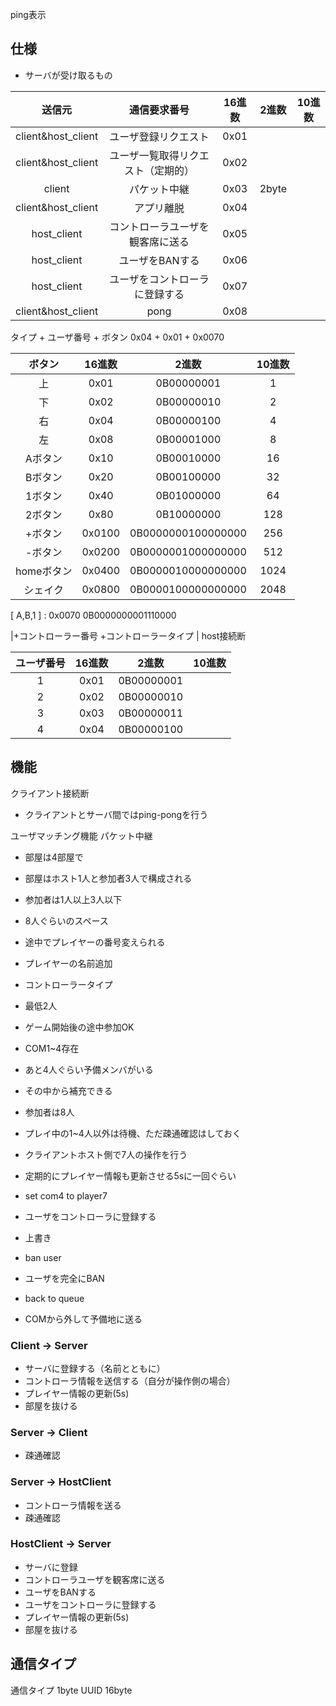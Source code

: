 ping表示

## 仕様

- サーバが受け取るもの

|送信元| 通信要求番号 | 16進数 | 2進数 | 10進数 |
|:---: | :---: | :---: | :---: | :---: |
| client&host_client | ユーザ登録リクエスト | 0x01 |
| client&host_client | ユーザ一覧取得リクエスト（定期的） | 0x02 |
| client | パケット中継 | 0x03 | 2byte
| client&host_client | アプリ離脱 | 0x04 |
| host_client | コントローラユーザを観客席に送る | 0x05
| host_client | ユーザをBANする | 0x06
| host_client | ユーザをコントローラに登録する | 0x07
| client&host_client | pong | 0x08 |

タイプ + ユーザ番号 + ボタン 0x04 + 0x01 + 0x0070

| ボタン | 16進数 | 2進数 | 10進数 |
| :---: | :---: | :---: | :---: |
| 上 |  0x01 | 0B00000001 | 1 |
| 下 | 0x02 | 0B00000010 | 2 |
| 右 | 0x04 | 0B00000100 | 4 |
| 左 | 0x08 | 0B00001000 | 8 |
|Aボタン | 0x10 | 0B00010000 | 16 |
|Bボタン | 0x20 | 0B00100000 | 32 |
|1ボタン | 0x40 | 0B01000000  | 64 |
|2ボタン | 0x80 | 0B10000000 | 128 |
|+ボタン | 0x0100 | 0B0000000100000000 | 256 |
|-ボタン | 0x0200 | 0B0000001000000000 | 512 |
|homeボタン | 0x0400 | 0B0000010000000000 | 1024 |
|シェイク | 0x0800 | 0B0000100000000000 | 2048 |

[ A,B,1 ] : 0x0070 0B0000000001110000

|+コントローラー番号 +コントローラータイプ | host接続断

| ユーザ番号 | 16進数 | 2進数 | 10進数 |
| :---: | :---: | :---: | :---: |
|  1 | 0x01 | 0B00000001 |
| 2 | 0x02 | 0B00000010 |
| 3 | 0x03  | 0B00000011 |
| 4 | 0x04 | 0B00000100 |

## 機能

クライアント接続断

- クライアントとサーバ間ではping-pongを行う

ユーザマッチング機能 パケット中継

- 部屋は4部屋で
- 部屋はホスト1人と参加者3人で構成される
- 参加者は1人以上3人以下

- 8人ぐらいのスペース
- 途中でプレイヤーの番号変えられる
- プレイヤーの名前追加
- コントローラータイプ
- 最低2人
- ゲーム開始後の途中参加OK

- COM1~4存在
- あと4人ぐらい予備メンバがいる
- その中から補充できる
- 参加者は8人
- プレイ中の1~4人以外は待機、ただ疎通確認はしておく
- クライアントホスト側で7人の操作を行う
- 定期的にプレイヤー情報も更新させる5sに一回ぐらい
- set com4 to player7
- ユーザをコントローラに登録する
- 上書き
- ban user
- ユーザを完全にBAN
- back to queue
- COMから外して予備地に送る

### Client -> Server

- サーバに登録する（名前とともに）
- コントローラ情報を送信する（自分が操作側の場合）
- プレイヤー情報の更新(5s)
- 部屋を抜ける

### Server -> Client

- 疎通確認

### Server -> HostClient

- コントローラ情報を送る
- 疎通確認

### HostClient -> Server

- サーバに登録
- コントローラユーザを観客席に送る
- ユーザをBANする
- ユーザをコントローラに登録する
- プレイヤー情報の更新(5s)
- 部屋を抜ける

## 通信タイプ

通信タイプ 1byte UUID 16byte

